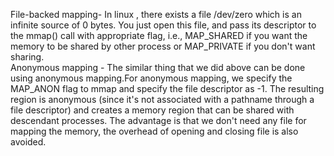 File-backed mapping- In linux , there exists a file /dev/zero which is an infinite source of 0 bytes. You just open this file, and pass its descriptor to the mmap() call with appropriate flag, i.e., MAP_SHARED if you want the memory to be shared by other process or MAP_PRIVATE if you don't want sharing.  
Anonymous mapping - The similar thing that we did above can be done using anonymous mapping.For anonymous mapping, we specify the MAP_ANON flag to mmap and specify the file descriptor as -1. The resulting region is anonymous (since it's not associated with a pathname through a file descriptor) and creates a memory region that can be shared with descendant processes. The advantage is that we don't need any file for mapping the memory, the overhead of opening and closing file is also avoided.

